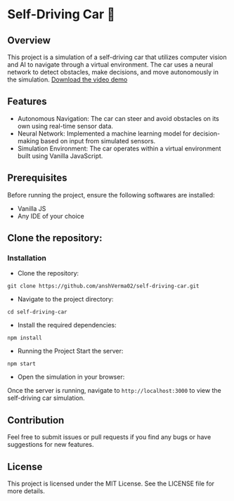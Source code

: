 # Self-Driving Car 🚗
## Overview
This project is a simulation of a self-driving car that utilizes computer vision and AI to navigate through a virtual environment. The car uses a neural network to detect obstacles, make decisions, and move autonomously in the simulation.
[Download the video demo](https://github.com/anshVerma02/self-driving-car/raw/main/demo.mp4)


## Features
- Autonomous Navigation: The car can steer and avoid obstacles on its own using real-time sensor data.
- Neural Network: Implemented a machine learning model for decision-making based on input from simulated sensors.
- Simulation Environment: The car operates within a virtual environment built using Vanilla JavaScript.
## Prerequisites
Before running the project, ensure the following softwares are installed:

- Vanilla JS
- Any IDE of your choice

## Clone the repository:

### Installation
- Clone the repository:

```git clone https://github.com/anshVerma02/self-driving-car.git```
- Navigate to the project directory:

`cd self-driving-car`
- Install the required dependencies:

`npm install`
- Running the Project
Start the server:

`npm start`

- Open the simulation in your browser:

Once the server is running, navigate to `http://localhost:3000` to view the self-driving car simulation.

## Contribution
Feel free to submit issues or pull requests if you find any bugs or have suggestions for new features.

## License
This project is licensed under the MIT License. See the LICENSE file for more details.
